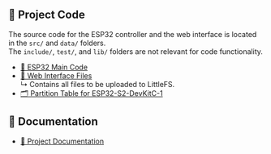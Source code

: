 ## 🔧 Project Code

The source code for the ESP32 controller and the web interface is located in the `src/` and `data/` folders.  
The `include/`, `test/`, and `lib/` folders are not relevant for code functionality.

- [📁 ESP32 Main Code](src/)
- [📁 Web Interface Files](data/)  
  ↳ Contains all files to be uploaded to LittleFS.
- [🗂️ Partition Table for ESP32-S2-DevKitC-1](partitions.csv)

## 📄 Documentation

- [📁 Project Documentation](docs/)

